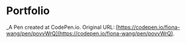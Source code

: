 # Portfolio
 _A Pen created at CodePen.io. Original URL: [https://codepen.io/fiona-wang/pen/povvWrQ](https://codepen.io/fiona-wang/pen/povvWrQ).

 